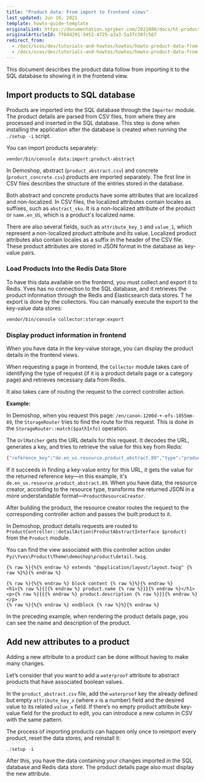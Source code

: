 ```yaml
---
title: "Product data: From import to frontend views"
last_updated: Jun 16, 2021
template: howto-guide-template
originalLink: https://documentation.spryker.com/2021080/docs/ht-product-data-import-frontend
originalArticleId: 7f644291-3453-4725-a3a3-5a37c38fc567
redirect_from:
  - /docs/scos/dev/tutorials-and-howtos/howtos/howto-product-data-from-import-to-frontend-view.html
  - /docs/scos/dev/tutorials-and-howtos/howtos/howto-product-data-from-import-to-front-end-view.html
---
```


This document describes the product data follow from importing it to the SQL database to showing it in the frontend view.

## Import products to SQL database

Products are imported into the SQL database through the `Importer` module. The product details are parsed from CSV files, from where they are processed and inserted in the SQL database. This step is done when installing the application after the database is created when running the `./setup -i` script.

You can import products separately:

```bash
vendor/bin/console data:import:product-abstract
```

In Demoshop, abstract (`product_abstract.csv`) and concrete (`product_concrete.csv`) products are imported separately. The first line in CSV files describes the structure of the entries stored in the database.

Both abstract and concrete products have some attributes that are localized and non-localized. In CSV files, the localized attributes contain locales as suffixes, such as `abstract_sku`. It is a non-localized attribute of the product or `name.en_US`, which is a product's localized name.

There are also several fields, such as `attribute_key_1` and `value_1`, which represent a non-localized product attribute and its value. Localized product attributes also contain locales as a suffix in the header of the CSV file. These product attributes are stored in JSON format in the database as key-value pairs.

### Load Products Into the Redis Data Store

To have this data available on the frontend, you must collect and export it to Redis. Yves has no connection to the SQL database, and it retrieves the product information through the Redis and Elasticsearch data stores.
T
he export is done by the collectors. You can manually execute the export to the key-value data stores:

```bash
vendor/bin/console collector:storage:export
```

### Display product information in frontend

When you have data in the key-value storage, you can display the product details in the frontend views.

When requesting a page in frontend, the `Collector` module takes care of identifying the type of request (if it is a product details page or a category page) and retrieves necessary data from Redis.

It also takes care of routing the request to the correct controller action.

**Example:**

 In Demoshop, when you request this page: `/en/canon-1200d-+-efs-1855mm-89`, the `StorageRouter` tries to find the route for this request. This is done in the `StorageRouter::match($pathInfo)` operation.

The `UrlMatcher` gets the URL details for this request. It decodes the URL, generates a key, and tries to retrieve the value for this key from Redis:

```bash
{"reference_key":"de.en_us.resource.product_abstract.89","type":"product_abstract"}
```

If it succeeds in finding a key-value entry for this URL, it gets the value for the returned reference key—in this example, it's `de.en_us.resource.product_abstract.89`. When you have data, the resource creator, according to the resource type, transforms the returned JSON in a more understandable format—`ProductResourceCreator`.

After building the product, the resource creator routes the request to the corresponding controller action and passes the built product to it.

In Demoshop, product details requests are routed to `ProductController::detailAction(ProductAbstractInterface $product)` from the `Product` module.

You can find the view associated with this controller action under `Pyz\Yves\Product\Theme\demoshop\product\detail.twig`.

```twig
{% raw %}{%{% endraw %} extends "@application/layout/layout.twig" {% raw %}%}{% endraw %}

{% raw %}{%{% endraw %} block content {% raw %}%}{% endraw %}
<h1>{% raw %}{{{% endraw %} product.name {% raw %}}}{% endraw %}</h1>
<p>{% raw %}{{{% endraw %} product.description {% raw %}}}{% endraw %}</p>
{% raw %}{%{% endraw %} endblock {% raw %}%}{% endraw %}
```

In the preceding example, when rendering the product details page, you can see the name and description of the product.

## Add new attributes to a product

Adding a new attribute to a product can be done without having to make many changes.

Let’s consider that you want to add a `waterproof` attribute to abstract products that have associated boolean values.

In the `product_abstract.csv` file, add the `waterproof` key the already defined but empty `attribute_key_x` (where *`x`* is a number) field and the desired value to its related `value_x` field. If there’s no empty product attribute key-value field for the product to edit, you can introduce a new column in CSV with the same pattern.

The process of importing products can happen only once to reimport every product, reset the data stores, and reinstall it:

```php
./setup -i
```

After this, you have the data containing your changes imported in the SQL database and Redis data store. The product details page also must display the new attribute.
